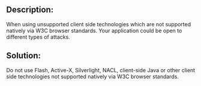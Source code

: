 ## Description:

When using unsupported client side technologies which are not supported natively via
W3C browser standards. Your application could be open to different types of attacks.

## Solution:

Do not use Flash, Active-X, Silverlight, NACL, client-side Java or other client side technologies
not supported natively via W3C browser standards.
